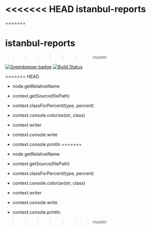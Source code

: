 <<<<<<< HEAD
istanbul-reports
================
=======
# istanbul-reports
>>>>>>> master

[![Greenkeeper badge](https://badges.greenkeeper.io/istanbuljs/istanbul-reports.svg)](https://greenkeeper.io/)
[![Build Status](https://travis-ci.org/istanbuljs/istanbul-reports.svg?branch=master)](https://travis-ci.org/istanbuljs/istanbul-reports)

<<<<<<< HEAD
* node.getRelativeName

* context.getSource(filePath)
* context.classForPercent(type, percent)
* context.console.colorize(str, class)
* context.writer
* context.console.write
* context.console.println
=======
-   node.getRelativeName

-   context.getSource(filePath)
-   context.classForPercent(type, percent)
-   context.console.colorize(str, class)
-   context.writer
-   context.console.write
-   context.console.println
>>>>>>> master
